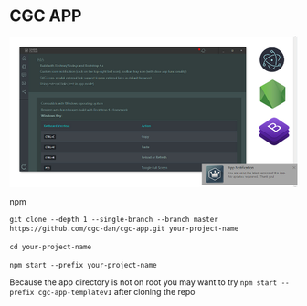 # CGC APP
![CGC APP](https://raw.githubusercontent.com/cgc-dan/cgc-app/master/docs/screens/cgc-app-templatev1.jpg)

npm
```
git clone --depth 1 --single-branch --branch master https://github.com/cgc-dan/cgc-app.git your-project-name

cd your-project-name

npm start --prefix your-project-name
```

Because the app directory is not on root you may want to try
```npm start --prefix cgc-app-templatev1```
after cloning the repo
